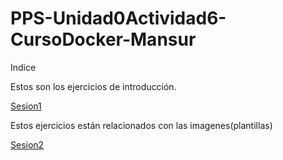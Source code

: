 # PPS-Unidad0Actividad6-CursoDocker-Mansur
Indice

Estos son los ejercicios de introducción.

[Sesion1](Introduccion.md)

Estos ejercicios están relacionados con las imagenes(plantillas)

[Sesion2](Ejercicio2.md)
